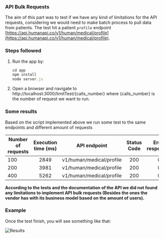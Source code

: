 ### API Bulk Requests

The aim of this part was to test if we have any kind of limitations for the API
requests, considering we would need to make batch process to pull data from
patients. The test hit a patient `profile` endpoint
[https://api.humanapi.co/v1/human/medical/profile](https://api.humanapi.co/v1/human/medical/profile).

### Steps followed

1. Run the app by:

   ```javascript
   cd app
   npm install
   node server.js
   ```

2. Open a browser and navigate to http://localhost:3000/limitTest/{calls_number}
   where {calls_number} is the number of request we want to run.


### Some results

Based on the script implemented above we run some test to the same endpoints and different amount of requests

| Number of requests | Execution time (ms) |      API endpoint         |  Status Code  |  Error responses |
| ------------------ |:-------------------:|:-------------------------:|:-------------:|:----------------:|
|        100         |        2849         |  v1/human/medical/profile |       200     |        0         |
|        200         |        3981         |  v1/human/medical/profile |       200     |        0         |
|        400         |        5262         |  v1/human/medical/profile |       200     |        0         |

**According to the tests and the documentation of the API we did not found any limitations to implement API bulk requests (Besides the ones the vendor has with its business model based on the amount of users).**

### Example

Once the test finish, you will see something like that:

![Results](./results/test.gif)
